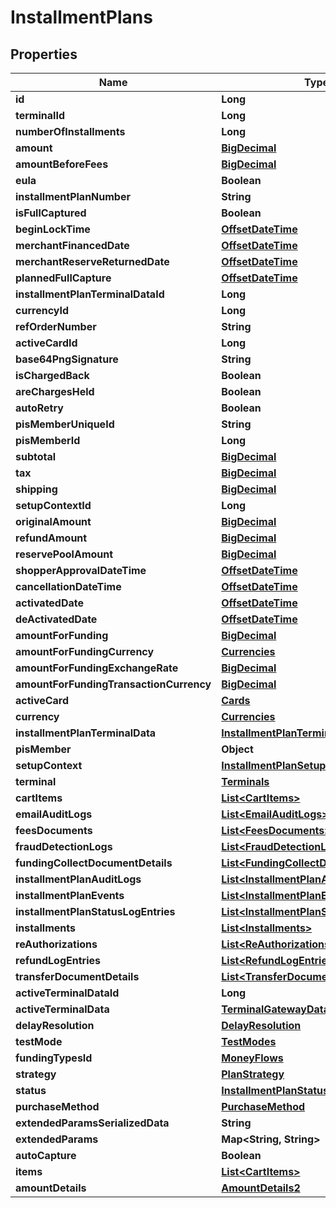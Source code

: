 
# InstallmentPlans

## Properties
Name | Type | Description | Notes
------------ | ------------- | ------------- | -------------
**id** | **Long** |  | 
**terminalId** | **Long** |  | 
**numberOfInstallments** | **Long** |  | 
**amount** | [**BigDecimal**](BigDecimal.md) |  | 
**amountBeforeFees** | [**BigDecimal**](BigDecimal.md) |  | 
**eula** | **Boolean** |  | 
**installmentPlanNumber** | **String** |  |  [optional]
**isFullCaptured** | **Boolean** |  | 
**beginLockTime** | [**OffsetDateTime**](OffsetDateTime.md) |  |  [optional]
**merchantFinancedDate** | [**OffsetDateTime**](OffsetDateTime.md) |  |  [optional]
**merchantReserveReturnedDate** | [**OffsetDateTime**](OffsetDateTime.md) |  |  [optional]
**plannedFullCapture** | [**OffsetDateTime**](OffsetDateTime.md) |  |  [optional]
**installmentPlanTerminalDataId** | **Long** |  | 
**currencyId** | **Long** |  | 
**refOrderNumber** | **String** |  |  [optional]
**activeCardId** | **Long** |  |  [optional]
**base64PngSignature** | **String** |  |  [optional]
**isChargedBack** | **Boolean** |  | 
**areChargesHeld** | **Boolean** |  | 
**autoRetry** | **Boolean** |  | 
**pisMemberUniqueId** | **String** |  |  [optional]
**pisMemberId** | **Long** |  |  [optional]
**subtotal** | [**BigDecimal**](BigDecimal.md) |  | 
**tax** | [**BigDecimal**](BigDecimal.md) |  | 
**shipping** | [**BigDecimal**](BigDecimal.md) |  | 
**setupContextId** | **Long** |  | 
**originalAmount** | [**BigDecimal**](BigDecimal.md) |  | 
**refundAmount** | [**BigDecimal**](BigDecimal.md) |  | 
**reservePoolAmount** | [**BigDecimal**](BigDecimal.md) |  | 
**shopperApprovalDateTime** | [**OffsetDateTime**](OffsetDateTime.md) |  |  [optional]
**cancellationDateTime** | [**OffsetDateTime**](OffsetDateTime.md) |  |  [optional]
**activatedDate** | [**OffsetDateTime**](OffsetDateTime.md) |  |  [optional]
**deActivatedDate** | [**OffsetDateTime**](OffsetDateTime.md) |  |  [optional]
**amountForFunding** | [**BigDecimal**](BigDecimal.md) |  | 
**amountForFundingCurrency** | [**Currencies**](Currencies.md) |  |  [optional]
**amountForFundingExchangeRate** | [**BigDecimal**](BigDecimal.md) |  | 
**amountForFundingTransactionCurrency** | [**BigDecimal**](BigDecimal.md) |  | 
**activeCard** | [**Cards**](Cards.md) |  |  [optional]
**currency** | [**Currencies**](Currencies.md) |  |  [optional]
**installmentPlanTerminalData** | [**InstallmentPlanTerminalDatas**](InstallmentPlanTerminalDatas.md) |  |  [optional]
**pisMember** | **Object** |  |  [optional]
**setupContext** | [**InstallmentPlanSetupContexts**](InstallmentPlanSetupContexts.md) |  |  [optional]
**terminal** | [**Terminals**](Terminals.md) |  |  [optional]
**cartItems** | [**List&lt;CartItems&gt;**](CartItems.md) |  |  [optional]
**emailAuditLogs** | [**List&lt;EmailAuditLogs&gt;**](EmailAuditLogs.md) |  |  [optional]
**feesDocuments** | [**List&lt;FeesDocuments&gt;**](FeesDocuments.md) |  |  [optional]
**fraudDetectionLogs** | [**List&lt;FraudDetectionLogs&gt;**](FraudDetectionLogs.md) |  |  [optional]
**fundingCollectDocumentDetails** | [**List&lt;FundingCollectDocumentDetails&gt;**](FundingCollectDocumentDetails.md) |  |  [optional]
**installmentPlanAuditLogs** | [**List&lt;InstallmentPlanAuditLogs&gt;**](InstallmentPlanAuditLogs.md) |  |  [optional]
**installmentPlanEvents** | [**List&lt;InstallmentPlanEvents&gt;**](InstallmentPlanEvents.md) |  |  [optional]
**installmentPlanStatusLogEntries** | [**List&lt;InstallmentPlanStatusLogEntries&gt;**](InstallmentPlanStatusLogEntries.md) |  |  [optional]
**installments** | [**List&lt;Installments&gt;**](Installments.md) |  |  [optional]
**reAuthorizations** | [**List&lt;ReAuthorizations&gt;**](ReAuthorizations.md) |  |  [optional]
**refundLogEntries** | [**List&lt;RefundLogEntries&gt;**](RefundLogEntries.md) |  |  [optional]
**transferDocumentDetails** | [**List&lt;TransferDocumentDetails&gt;**](TransferDocumentDetails.md) |  |  [optional]
**activeTerminalDataId** | **Long** |  |  [optional]
**activeTerminalData** | [**TerminalGatewayDatas**](TerminalGatewayDatas.md) |  |  [optional]
**delayResolution** | [**DelayResolution**](DelayResolution.md) |  |  [optional]
**testMode** | [**TestModes**](TestModes.md) |  | 
**fundingTypesId** | [**MoneyFlows**](MoneyFlows.md) |  | 
**strategy** | [**PlanStrategy**](PlanStrategy.md) |  | 
**status** | [**InstallmentPlanStatus**](InstallmentPlanStatus.md) |  | 
**purchaseMethod** | [**PurchaseMethod**](PurchaseMethod.md) |  | 
**extendedParamsSerializedData** | **String** |  |  [optional]
**extendedParams** | **Map&lt;String, String&gt;** |  |  [optional]
**autoCapture** | **Boolean** |  | 
**items** | [**List&lt;CartItems&gt;**](CartItems.md) |  |  [optional]
**amountDetails** | [**AmountDetails2**](AmountDetails2.md) |  |  [optional]



